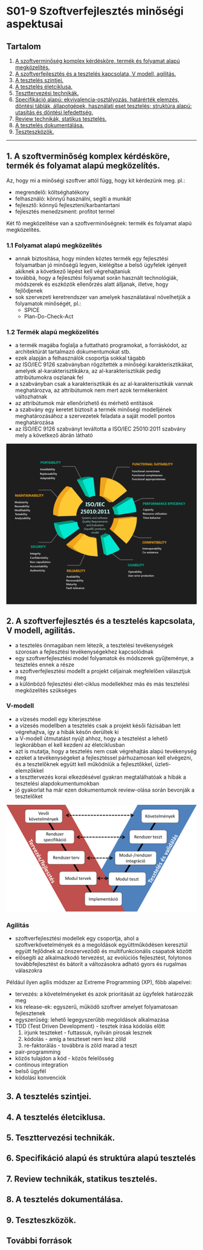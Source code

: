 # S01-9 Szoftverfejlesztés minőségi aspektusai

## Tartalom
1. [A szoftverminőség komplex kérdésköre, termék és folyamat alapú megközelítés.](#chapter01)
2. [A szoftverfejlesztés és a tesztelés kapcsolata, V modell, agilitás.](#chapter02)
3. [A tesztelés szintjei.](#chapter03)
4. [A tesztelés életciklusa.](#chapter04)
5. [Teszttervezési technikák.](#chapter05)
6. [Specifikáció alapú: ekvivalencia-osztályozás, határérték elemzés, döntési táblák, állapotgépek,
használati eset tesztelés; struktúra alapú: utasítás és döntési lefedettség.](#chapter06)
7. [Review technikák, statikus tesztelés.](#chapter07)
8. [A tesztelés dokumentálása.](#chapter08)
9. [Teszteszközök.](#chapter09)

---
## 1. A szoftverminőség komplex kérdésköre, termék és folyamat alapú megközelítés. <a name="chapter01"></a>
Az, hogy mi a minőségi szoftver attól függ, hogy kit kérdezünk meg. pl.:
- megrendelő: költséghatékony
- felhasználó: könnyű használni, segíti a munkát
- fejlesztő: könnyű fejleszteni/karbantartani
- fejlesztés menedzsment: profitot termel

Két fő megközelítése van a szoftverminőségnek: termék és folyamat alapú megközelítés.

### 1.1 Folyamat alapú megközelítés
- annak biztosítása, hogy minden köztes termék egy fejlesztési folyamatban jó minőségű legyen, kielégítse a
belső ügyfelek igényeit akiknek a következő lépést kell végrehajtaniuk
- továbbá, hogy a fejlesztési folyamat során használt technológiák, módszerek és eszközök ellenőrzés alatt álljanak,
illetve, hogy fejlődjenek
- sok szervezeti keretrendszer van amelyek használatával növelhetjük a folyamatok minőségét, pl.:
  - SPICE
  - Plan-Do-Check-Act

### 1.2 Termék alapú megközelítés
- a termék magába foglalja a futtatható programokat, a forráskódot,
az architektúrát tartalmazó dokumentumokat stb.
- ezek alapján a felhasználók csoportja sokkal tágabb
- az ISO/IEC 9126 szabványban rögzítették a minőségi karakterisztikákat, amelyek al-karakterisztikákra, az
al-karakterisztikák pedig attribútumokra oszlanak fel
- a szabványban csak a karakterisztikák és az al-karakterisztikák vannak meghatározva, az attribútumok nem mert azok
termékenként változhatnak
- az attribútumok már ellenőrizhető és mérhető entitások
- a szabvány egy keretet biztosít a termék minőségi modelljének meghatározásához
a szervezetek feladata a saját modell pontos meghatározása
- az ISO/IEC 9126 szabványt leváltotta a ISO/IEC 25010:2011 szabvány mely a következő ábrán látható

![ISO/IEC 25010:2011](img/iso_software_quality.jpg)

## 2. A szoftverfejlesztés és a tesztelés kapcsolata, V modell, agilitás. <a name="chapter02"></a>
- a tesztelés önmagában nem létezik, a tesztelési tevékenységek szorosan a fejlesztési tevékenységekhez kapcsolódnak
- egy szoftverfejlesztési model folyamatok és módszerek gyűjteménye, a tesztelés ennek a része
- a szoftverfejlesztési modellt a projekt céljainak megfelelően választjuk meg
- a különböző fejlesztési élet-ciklus modellekhez más és más tesztelési megközelítés szükséges

### V-modell
- a vízesés modell egy kiterjesztése
- a vízesés modellben a tesztelés csak a projekt késői fázisában lett végrehajtva, így a hibák későn derültek ki
- a V-modell útmutatást nyújt ahhoz, hogy a tesztelést a lehető legkorábban el kell kezdeni az életciklusban
- azt is mutatja, hogy a tesztelés nem csak végrehajtás alapú tevékenység
- ezeket a tevékenységeket a fejlesztéssel párhuzamosan kell elvégezni, és a tesztelőknek együtt kell működniük a fejlesztőkkel, üzleti-elemzőkkel
- a teszttervezés korai elkezdésével gyakran megtalálhatóak a hibák a tesztelési alapdokumentumokban
- jó gyakorlat ha már ezen dokumentumok review-olása során bevonják a tesztelőket

![V-modell](img/v_model.png)

### Agilitás
- szoftverfejlesztési modellek egy csoportja, ahol a szoftverkövetelmények és a megoldások együttműködésen keresztül
együtt fejlődnek az önszerveződő és multifunkcionális csapatok között
- elősegíti az alkalmazkodó tervezést, az evolúciós fejlesztést, folytonos továbbfejlesztést és bátorít a változásokra
adható gyors és rugalmas válaszokra

Például ilyen agilis módszer az Extreme Programming (XP), főbb alapelvei:

- tervezés: a követelményeket és azok prioritását az ügyfelek határozzák meg
- kis release-ek: egyszerű, működő szoftver amelyet folyamatosan fejlesztenek
- egyszerűség: lehető legegyszerűbb megoldások alkalmazása
- TDD (Test Driven Development) - tesztek írása kódolás előtt
  1. írjunk teszteket - futtassuk, nyilván pirosak lesznek
  2. kódolás - amíg a teszteset nem lesz zöld
  3. re-faktorálás - továbbra is zöld marad a teszt
- pair-programming
- közös tulajdon a kód - közös felelősség
- continous integration
- belső ügyfél
- kódolási konvenciók

## 3. A tesztelés szintjei. <a name="chapter03"></a>
## 4. A tesztelés életciklusa. <a name="chapter04"></a>
## 5. Teszttervezési technikák. <a name="chapter05"></a>
## 6. Specifikáció alapú és struktúra alapú tesztelés <a name="chapter06"></a>
## 7. Review technikák, statikus tesztelés. <a name="chapter07"></a>
## 8. A tesztelés dokumentálása. <a name="chapter08"></a>
## 9. Teszteszközök. <a name="chapter09"></a>

## További források
